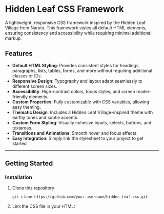 # Hidden Leaf CSS Framework

A lightweight, responsive CSS framework inspired by the Hidden Leaf Village from Naruto. This framework styles all default HTML elements, ensuring consistency and accessibility while requiring minimal additional markup.

## Features

- **Default HTML Styling**: Provides consistent styles for headings, paragraphs, lists, tables, forms, and more without requiring additional classes or IDs.
- **Responsive Design**: Typography and layout adapt seamlessly to different screen sizes.
- **Accessibility**: High-contrast colors, focus styles, and screen reader-friendly elements.
- **Custom Properties**: Fully customizable with CSS variables, allowing easy theming.
- **Thematic Design**: Includes a Hidden Leaf Village-inspired theme with earthy tones and subtle accents.
- **Custom Form Styling**: Visually cohesive inputs, selects, buttons, and textareas.
- **Transitions and Animations**: Smooth hover and focus effects.
- **Easy Integration**: Simply link the stylesheet to your project to get started.

---

## Getting Started

### Installation

1. Clone this repository:
   ```bash
   git clone https://github.com/your-username/hidden-leaf-css.git

2. Link the CSS file in your HTML:

    <link rel="stylesheet" href="path/to/hidden-leaf.css">